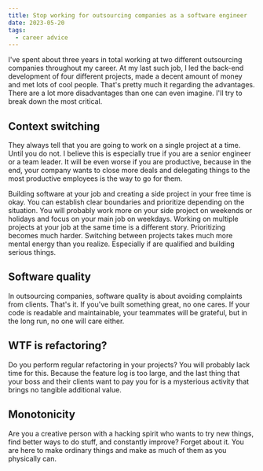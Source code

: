 ```yaml
---
title: Stop working for outsourcing companies as a software engineer
date: 2023-05-20
tags:
  - career advice
---
```


I've spent about three years in total working at two different outsourcing companies throughout my career. At my last such job, I led the back-end development of four different projects, made a decent amount of money and met lots of cool people. That's pretty much it regarding the advantages. There are a lot more disadvantages than one can even imagine. I'll try to break down the most critical.

## Context switching

They always tell that you are going to work on a single project at a time. Until you do not. I believe this is especially true if you are a senior engineer or a team leader. It will be even worse if you are productive, because in the end, your company wants to close more deals and delegating things to the most productive employees is the way to go for them.

Building software at your job and creating a side project in your free time is okay. You can establish clear boundaries and prioritize depending on the situation. You will probably work more on your side project on weekends or holidays and focus on your main job on weekdays. Working on multiple projects at your job at the same time is a different story. Prioritizing becomes much harder. Switching between projects takes much more mental energy than you realize. Especially if are qualified and building serious things.

## Software quality

In outsourcing companies, software quality is about avoiding complaints from clients. That's it. If you've built something great, no one cares. If your code is readable and maintainable, your teammates will be grateful, but in the long run, no one will care either.

## WTF is refactoring?

Do you perform regular refactoring in your projects? You will probably lack time for this. Because the feature log is too large, and the last thing that your boss and their clients want to pay you for is a mysterious activity that brings no tangible additional value.

## Monotonicity

Are you a creative person with a hacking spirit who wants to try new things, find better ways to do stuff, and constantly improve? Forget about it. You are here to make ordinary things and make as much of them as you physically can.
